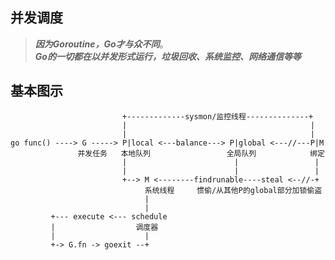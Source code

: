 ## 并发调度
>  ***因为Goroutine，Go才与众不同***。  
> ***Go的一切都在以并发形式运行，垃圾回收、系统监控、网络通信等等***
## 基本图示
                             +-------------sysmon/监控线程--------------+
                             |                                         |
                             |                                         |
    go func() ----> G -----> P|local <---balance---> P|global <---//---P|M
                   并发任务   本地队列                 全局队列            绑定
                             |                        |                 |
                             |                        |                 |
                             +--> M <--------findrunable----steal <--//-+
                                  系统线程     惯偷/从其他P的global部分加锁偷盗
                                  |
                                  |
             +--- execute <--- schedule
             |                  调度器
             |                    |
             +-> G.fn -> goexit --+
                                   